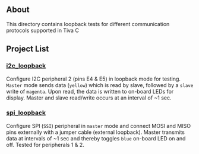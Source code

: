 ## About
This directory contains loopback tests for different communication protocols supported in Tiva C

## Project List
### [i2c_loopback](i2c_loopback/)
Configure I2C peripheral 2 (pins E4 & E5) in loopback mode for testing. `Master` mode sends 
data (`yellow`) which is read by slave, followed by a `slave` write of `magenta`. Upon read, the
data is written to on-board LEDs for display. Master and slave read/write occurs at an interval
of ~1 sec.
### [spi_loopback](spi_loopback/)
Configure SPI (`SSI`) peripheral in `master` mode and connect MOSI and MISO pins 
externally with a jumper cable (external loopback). Master transmits data at 
intervals of ~1 sec and thereby toggles `blue` on-board LED on and off.
Tested for peripherals 1 & 2.